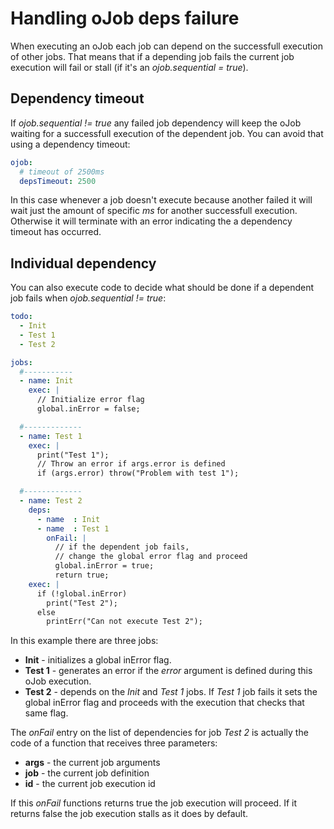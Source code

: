 # Handling oJob deps failure

When executing an oJob each job can depend on the successfull execution of other jobs. That means that if a depending job fails the current job execution will fail or stall (if it's an _ojob.sequential = true_).

## Dependency timeout

If _ojob.sequential != true_ any failed job dependency will keep the oJob waiting for a successfull execution of the dependent job. You can avoid that using a dependency timeout:

````yaml
ojob:
  # timeout of 2500ms
  depsTimeout: 2500 
````

In this case whenever a job doesn't execute because another failed it will wait just the amount of specific _ms_ for another successfull execution. Otherwise it will terminate with an error indicating the a dependency timeout has occurred.

## Individual dependency

You can also execute code to decide what should be done if a dependent job fails when _ojob.sequential != true_:

````yaml
todo:
  - Init
  - Test 1
  - Test 2

jobs:
  #-----------
  - name: Init
    exec: |
      // Initialize error flag
      global.inError = false;

  #-------------
  - name: Test 1
    exec: |
      print("Test 1");
      // Throw an error if args.error is defined
      if (args.error) throw("Problem with test 1");

  #-------------
  - name: Test 2
    deps:
      - name  : Init
      - name  : Test 1
        onFail: |
          // if the dependent job fails, 
          // change the global error flag and proceed
          global.inError = true;
          return true;
    exec: |
      if (!global.inError)
        print("Test 2");
      else
        printErr("Can not execute Test 2");
````

In this example there are three jobs:
* **Init** - initializes a global inError flag.
* **Test 1** - generates an error if the _error_ argument is defined during this oJob execution.
* **Test 2** - depends on the _Init_ and _Test 1_ jobs. If _Test 1_ job fails it sets the global inError flag and proceeds with the execution that checks that same flag.

The _onFail_ entry on the list of dependencies for job _Test 2_ is actually the code of a function that receives three parameters:

* **args** - the current job arguments
* **job** - the current job definition
* **id** - the current job execution id

If this _onFail_ functions returns true the job execution will proceed. If it returns false the job execution stalls as it does by default.